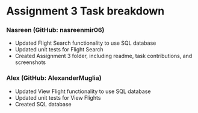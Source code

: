 # Assignment 3 Task breakdown
### Nasreen (GitHub: nasreenmir06)
- Updated Flight Search functionality to use SQL database
- Updated unit tests for Flight Search
- Created Assignment 3 folder, including readme, task contributions, and screenshots

### Alex (GitHub: AlexanderMuglia)
- Updated View Flight functionality to use SQL database
- Updated unit tests for View Flights
- Created SQL database
